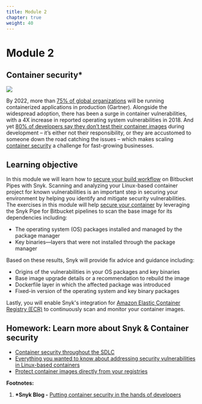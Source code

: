 ```yaml
---
title: Module 2
chapter: true
weight: 40
---
```


# Module 2

## Container security\*

![](../../../../../.gitbook/assets/snyk-bitbucket-flow-module-02.png)

By 2022, more than [75% of global organizations](https://snyk.io/blog/putting-container-security-in-the-hands-of-developers/) will be running containerized applications in production \(Gartner\). Alongside the widespread adoption, there has been a surge in container vulnerabilities, with a 4X increase in reported operating system vulnerabilities in 2018. And yet [80% of developers say they don’t test their container images](https://snyk.io/blog/shifting-docker-security-left/) during development – it’s either not their responsibility, or they are accustomed to someone down the road catching the issues – which makes scaling [container security](https://snyk.io/container-security/) a challenge for fast-growing businesses.

## Learning objective

In this module we will learn how to [secure your build workflow](https://snyk.io/blog/secure-your-build-workflow-on-bitbucket-pipes-with-snyk/) on Bitbucket Pipes with Snyk. Scanning and analyzing your Linux-based container project for known vulnerabilities is an important step in securing your environment by helping you identify and mitigate security vulnerabilities. The exercises in this module will help [secure your container](https://support.snyk.io/hc/en-us/articles/360003946897-Container-security-overview) by leveraging the Snyk Pipe for Bitbucket pipelines to scan the base image for its dependencies including:

* The operating system \(OS\) packages installed and managed by the package manager
* Key binaries—layers that were not installed through the package manager

Based on these results, Snyk will provide fix advice and guidance including:

* Origins of the vulnerabilities in your OS packages and key binaries
* Base image upgrade details or a recommendation to rebuild the image
* Dockerfile layer in which the affected package was introduced
* Fixed-in version of the operating system and key binary packages

Lastly, you will enable Snyk's integration for [Amazon Elastic Container Registry \(ECR\)](https://support.snyk.io/hc/en-us/articles/360003916078-Configure-integration-for-Amazon-Elastic-Container-Registry-ECR-) to continuously scan and monitor your container images.

## Homework: Learn more about Snyk  & Container security

* [Container security throughout the SDLC](https://snyk.io/blog/container-security-throughout-the-sdlc/)
* [Everything you wanted to know about addressing security vulnerabilities in Linux-based containers](https://snyk.io/blog/everything-you-wanted-to-know-about-addressing-security-vulnerabilities-in-linux-based-containers/)
* [Protect container images directly from your registries](https://snyk.io/blog/protect-docker-images-directly-from-your-container-registries/)

**Footnotes:**

1. **\*Snyk Blog -** [Putting container security in the hands of developers](https://snyk.io/blog/putting-container-security-in-the-hands-of-developers)

